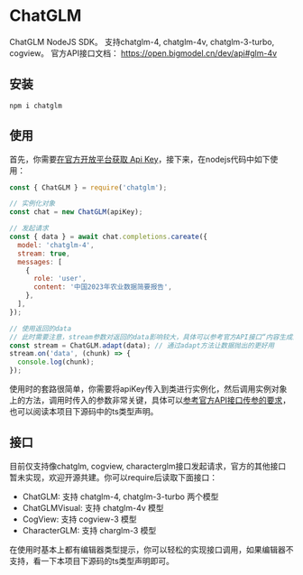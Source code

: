# ChatGLM

ChatGLM NodeJS SDK。
支持chatglm-4, chatglm-4v, chatglm-3-turbo, cogview。
官方API接口文档： https://open.bigmodel.cn/dev/api#glm-4v

## 安装

```
npm i chatglm
```

## 使用

首先，你需要[在官方开放平台获取 Api Key](https://open.bigmodel.cn/usercenter/apikeys)，接下来，在nodejs代码中如下使用：

```js
const { ChatGLM } = require('chatglm');

// 实例化对象
const chat = new ChatGLM(apiKey);

// 发起请求
const { data } = await chat.completions.careate({
  model: 'chatglm-4',
  stream: true,
  messages: [
    {
      role: 'user',
      content: '中国2023年农业数据简要报告',
    },
  ],
});

// 使用返回的data
// 此时需要注意，stream参数对返回的data影响较大，具体可以参考官方API接口“内容生成流式响应块内容”部分
const stream = ChatGLM.adapt(data); // 通过adapt方法让数据抛出的更好用
stream.on('data', (chunk) => {
  console.log(chunk);
});
```

使用时的套路很简单，你需要将apiKey传入到类进行实例化，然后调用实例对象上的方法，调用时传入的参数非常关键，具体可以[参考官方API接口传参的要求](https://open.bigmodel.cn/dev/api#glm-4v)，也可以阅读本项目下源码中的ts类型声明。

## 接口

目前仅支持像chatglm, cogview, characterglm接口发起请求，官方的其他接口暂未实现，欢迎开源共建。你可以require后读取下面接口：

- ChatGLM: 支持 chatglm-4, chatglm-3-turbo 两个模型
- ChatGLMVisual: 支持 chatglm-4v 模型
- CogView: 支持 cogview-3 模型
- CharacterGLM: 支持 charglm-3 模型

在使用时基本上都有编辑器类型提示，你可以轻松的实现接口调用，如果编辑器不支持，看一下本项目下源码的ts类型声明即可。
